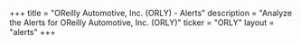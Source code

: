 +++
title = "OReilly Automotive, Inc. (ORLY) - Alerts"
description = "Analyze the Alerts for OReilly Automotive, Inc. (ORLY)"
ticker = "ORLY"
layout = "alerts"
+++

